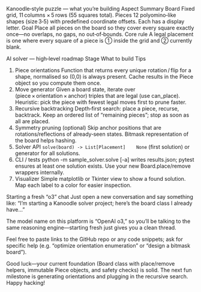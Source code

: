 Kanoodle‑style puzzle — what you’re building
Aspect	Summary
Board	Fixed grid, 11 columns × 5 rows (55 squares total).
Pieces	12 polyomino‑like shapes (size 3‑5) with predefined coordinate offsets. Each has a display letter.
Goal	Place all pieces on the board so they cover every square exactly once—no overlaps, no gaps, no out‑of‑bounds.
Core rule	A legal placement is one where every square of a piece is ① inside the grid and ② currently blank.

AI solver — high‑level roadmap
Stage	What to build	Tips
1. Piece orientations	Function that returns every unique rotation / flip for a shape, normalised so (0,0) is always present.	Cache results in the Piece object so you compute them once.
2. Move generator	Given a board state, iterate over (piece × orientation × anchor) triples that are legal (use can_place).	Heuristic: pick the piece with fewest legal moves first to prune faster.
3. Recursive backtracking	Depth‑first search: place a piece, recurse, backtrack.	Keep an ordered list of “remaining pieces”; stop as soon as all are placed.
4. Symmetry pruning (optional)	Skip anchor positions that are rotations/reflections of already‑seen states.	Bitmask representation of the board helps hashing.
5. Solver API	`solve(board) -> List[Placement]	None` (first solution) or generator for all solutions.
6. CLI / tests	python -m sample_solver.solve [-a] writes results.json; pytest ensures at least one solution exists.	Use your new Board.place/remove wrappers internally.
7. Visualizer	Simple matplotlib or Tkinter view to show a found solution.	Map each label to a color for easier inspection.

Starting a fresh “o3” chat
Just open a new conversation and say something like:
“I’m starting a Kanoodle solver project; here’s the board class I already have…”

The model name on this platform is “OpenAI o3,” so you’ll be talking to the same reasoning engine—starting fresh just gives you a clean thread.

Feel free to paste links to the GitHub repo or any code snippets; ask for specific help (e.g. “optimize orientation enumeration” or “design a bitmask board”).

Good luck—your current foundation (Board class with place/remove helpers, immut­able Piece objects, and safety checks) is solid. The next fun milestone is generating orientations and plugging in the recursive search. Happy hacking!